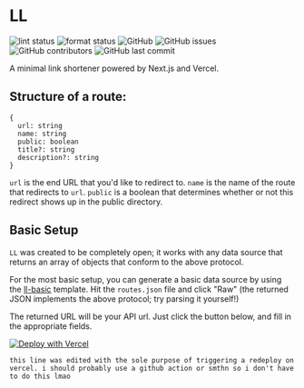 # LL

![lint status](https://github.com/rishiosaur/ll/workflows/lint/badge.svg)
![format status](https://github.com/rishiosaur/ll/workflows/format/badge.svg)
![GitHub](https://img.shields.io/github/license/rishiosaur/ll)
![GitHub issues](https://img.shields.io/github/issues/rishiosaur/ll)
![GitHub contributors](https://img.shields.io/github/contributors/rishiosaur/ll)
![GitHub last commit](https://img.shields.io/github/last-commit/rishiosaur/ll)

A minimal link shortener powered by Next.js and Vercel.

## Structure of a route:

```
{
  url: string
  name: string
  public: boolean
  title?: string
  description?: string
}
```

`url` is the end URL that you'd like to redirect to.
`name` is the name of the route that redirects to `url`.
`public` is a boolean that determines whether or not this redirect shows up in the public directory.

## Basic Setup

`LL` was created to be completely open; it works with any data source that returns an array of objects that conform to the above protocol.

For the most basic setup, you can generate a basic data source by using the [ll-basic](https://github.com/rishiosaur/ll-basic) template. Hit the `routes.json` file and click "Raw" (the returned JSON implements the above protocol; try parsing it yourself!)

The returned URL will be your API url. Just click the button below, and fill in the appropriate fields.

[![Deploy with Vercel](https://vercel.com/button)](https://vercel.com/new/git/external?repository-url=https%3A%2F%2Fgithub.com%2Frishiosaur%2Fll&env=apiURL&project-name=link-shortener&repo-name=link-shortener)

`this line was edited with the sole purpose of triggering a redeploy on vercel. i should probably use a github action or smthn so i don't have to do this lmao`
